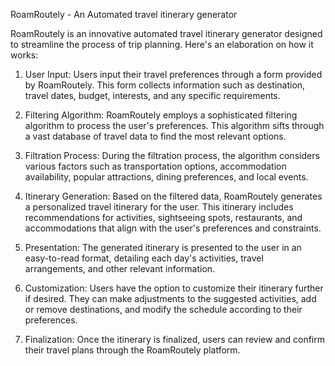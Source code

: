 RoamRoutely - An Automated travel itinerary generator

RoamRoutely is an innovative automated travel itinerary generator designed to streamline the process of trip planning. Here's an elaboration on how it works:

1. User Input: Users input their travel preferences through a form provided by RoamRoutely. This form collects information such as destination, travel dates, budget, interests, and any specific requirements.
   
2. Filtering Algorithm: RoamRoutely employs a sophisticated filtering algorithm to process the user's preferences. This algorithm sifts through a vast database of travel data to find the most relevant options.

3. Filtration Process: During the filtration process, the algorithm considers various factors such as transportation options, accommodation availability, popular attractions, dining preferences, and local events.

4. Itinerary Generation: Based on the filtered data, RoamRoutely generates a personalized travel itinerary for the user. This itinerary includes recommendations for activities, sightseeing spots, restaurants, and accommodations that align with the user's preferences and constraints.

5. Presentation: The generated itinerary is presented to the user in an easy-to-read format, detailing each day's activities, travel arrangements, and other relevant information.

6. Customization: Users have the option to customize their itinerary further if desired. They can make adjustments to the suggested activities, add or remove destinations, and modify the schedule according to their preferences.

7. Finalization: Once the itinerary is finalized, users can review and confirm their travel plans through the RoamRoutely platform.

